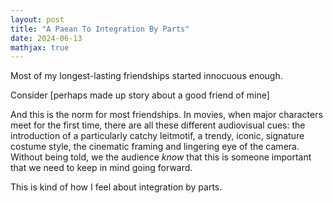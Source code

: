 ```yaml
---
layout: post
title: "A Paean To Integration By Parts"
date: 2024-06-13
mathjax: true
---
```


Most of my longest-lasting friendships started innocuous enough.

Consider [perhaps made up story about a good friend of mine]

And this is the norm for most friendships. In movies, when major characters meet for the first time, there are all these different
audiovisual cues: the introduction of a particularly catchy leitmotif, a trendy, iconic, signature costume style, the cinematic
framing and lingering eye of the camera. Without being told, we the audience *know* that this is someone important that we need to
keep in mind going forward.

This is kind of how I feel about integration by parts.